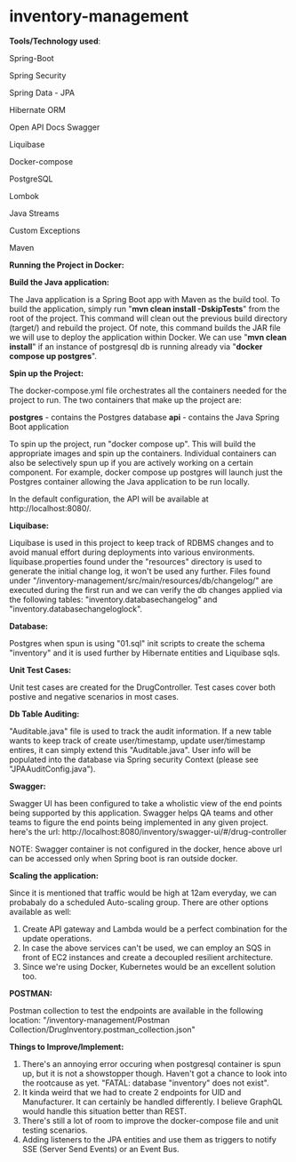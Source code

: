 # inventory-management

**Tools/Technology used**:

Spring-Boot

Spring Security

Spring Data - JPA

Hibernate ORM

Open API Docs Swagger

Liquibase

Docker-compose

PostgreSQL

Lombok

Java Streams

Custom Exceptions

Maven



**Running the Project in Docker:**

**Build the Java application:**

The Java application is a Spring Boot app with Maven as the build tool. To build the application, simply run "**mvn clean install -DskipTests**" from the root of the project. This command will clean out the previous build directory (target/) and rebuild the project. Of note, this command builds the JAR file we will use to deploy the application within Docker. We can use "**mvn clean install**" if an instance of postgresql db is running already via "**docker compose up postgres**".

**Spin up the Project:**

The docker-compose.yml file orchestrates all the containers needed for the project to run. The two containers that make up the project are:

**postgres** - contains the Postgres database
**api** - contains the Java Spring Boot application

To spin up the project, run "docker compose up". This will build the appropriate images and spin up the containers. Individual containers can also be selectively spun up if you are actively working on a certain component. For example, docker compose up postgres will launch just the Postgres container allowing the Java application to be run locally.

In the default configuration, the API will be available at http://localhost:8080/.


**Liquibase:**

Liquibase is used in this project to keep track of RDBMS changes and to avoid manual effort during deployments into various environments. liquibase.properties found under the "resources" directory is used to generate the initial change log, it won't be used any further. Files found under "/inventory-management/src/main/resources/db/changelog/" are executed during the first run and we can verify the db changes applied via the following tables: "inventory.databasechangelog" and "inventory.databasechangeloglock".


**Database:**

Postgres when spun is using "01.sql" init scripts to create the schema "inventory" and it is used further by Hibernate entities and Liquibase sqls.


**Unit Test Cases:**

Unit test cases are created for the DrugController. Test cases cover both postive and negative scenarios in most cases.


**Db Table Auditing:** 

"Auditable.java" file is used to track the audit information. If a new table wants to keep track of create user/timestamp, update user/timestamp entires, it can simply extend this "Auditable.java". User info will be populated into the database via Spring security Context (please see "JPAAuditConfig.java").


**Swagger:**

Swagger UI has been configured to take a wholistic view of the end points being supported by this application. Swagger helps QA teams and other teams to figure the end points being implemented in any given project. here's the url: http://localhost:8080/inventory/swagger-ui/#/drug-controller 

NOTE: Swagger container is not configured in the docker, hence above url can be accessed only when Spring boot is ran outside docker.


**Scaling the application:**

Since it is mentioned that traffic would be high at 12am everyday, we can probabaly do a scheduled Auto-scaling group. There are other options available as well:
1. Create API gateway and Lambda would be a perfect combination for the update operations.
2. In case the above services can't be used, we can employ an SQS in front of EC2 instances and create a decoupled resilient architecture.
3. Since we're using Docker, Kubernetes would be an excellent solution too.


**POSTMAN:**

Postman collection to test the endpoints are available in the following location: "/inventory-management/Postman Collection/DrugInventory.postman_collection.json"


**Things to Improve/Implement:**

1. There's an annoying error occuring when postgresql container is spun up, but it is not a showstopper though. Haven't got a chance to look into the rootcause as yet. "FATAL:  database "inventory" does not exist".
2. It kinda weird that we had to create 2 endpoints for UID and Manufacturer. It can certainly be handled differently. I believe GraphQL would handle this situation better than REST.
3. There's still a lot of room to improve the docker-compose file and unit testing scenarios.
4. Adding listeners to the JPA entities and use them as triggers to notify SSE (Server Send Events) or an Event Bus.
